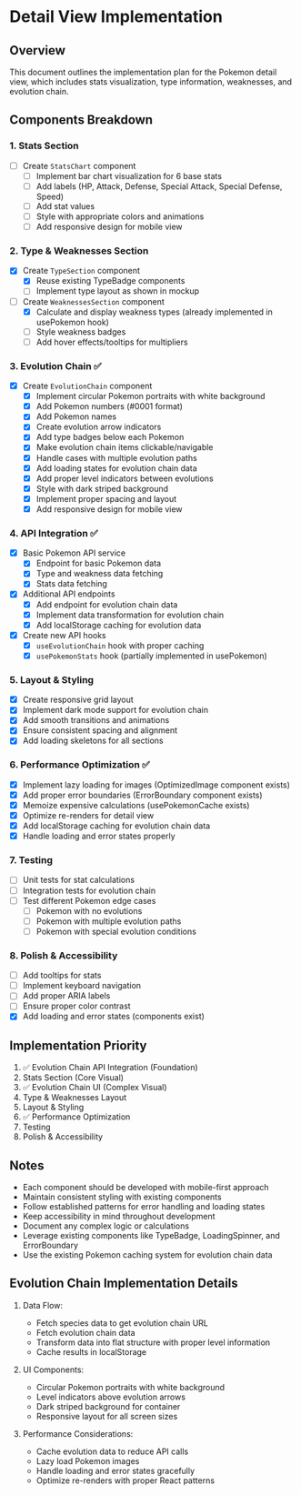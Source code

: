 # Detail View Implementation

## Overview
This document outlines the implementation plan for the Pokemon detail view, which includes stats visualization, type information, weaknesses, and evolution chain.

## Components Breakdown

### 1. Stats Section
- [ ] Create `StatsChart` component
  - [ ] Implement bar chart visualization for 6 base stats
  - [ ] Add labels (HP, Attack, Defense, Special Attack, Special Defense, Speed)
  - [ ] Add stat values
  - [ ] Style with appropriate colors and animations
  - [ ] Add responsive design for mobile view

### 2. Type & Weaknesses Section
- [x] Create `TypeSection` component
  - [x] Reuse existing TypeBadge components
  - [ ] Implement type layout as shown in mockup
- [ ] Create `WeaknessesSection` component
  - [x] Calculate and display weakness types (already implemented in usePokemon hook)
  - [ ] Style weakness badges
  - [ ] Add hover effects/tooltips for multipliers

### 3. Evolution Chain ✅
- [x] Create `EvolutionChain` component
  - [x] Implement circular Pokemon portraits with white background
  - [x] Add Pokemon numbers (#0001 format)
  - [x] Add Pokemon names
  - [x] Create evolution arrow indicators
  - [x] Add type badges below each Pokemon
  - [x] Make evolution chain items clickable/navigable
  - [x] Handle cases with multiple evolution paths
  - [x] Add loading states for evolution chain data
  - [x] Add proper level indicators between evolutions
  - [x] Style with dark striped background
  - [x] Implement proper spacing and layout
  - [x] Add responsive design for mobile view

### 4. API Integration ✅
- [x] Basic Pokemon API service
  - [x] Endpoint for basic Pokemon data
  - [x] Type and weakness data fetching
  - [x] Stats data fetching
- [x] Additional API endpoints
  - [x] Add endpoint for evolution chain data
  - [x] Implement data transformation for evolution chain
  - [x] Add localStorage caching for evolution data
- [x] Create new API hooks
  - [x] `useEvolutionChain` hook with proper caching
  - [x] `usePokemonStats` hook (partially implemented in usePokemon)

### 5. Layout & Styling
- [x] Create responsive grid layout
- [x] Implement dark mode support for evolution chain
- [x] Add smooth transitions and animations
- [x] Ensure consistent spacing and alignment
- [x] Add loading skeletons for all sections

### 6. Performance Optimization ✅
- [x] Implement lazy loading for images (OptimizedImage component exists)
- [x] Add proper error boundaries (ErrorBoundary component exists)
- [x] Memoize expensive calculations (usePokemonCache exists)
- [x] Optimize re-renders for detail view
- [x] Add localStorage caching for evolution chain data
- [x] Handle loading and error states properly

### 7. Testing
- [ ] Unit tests for stat calculations
- [ ] Integration tests for evolution chain
- [ ] Test different Pokemon edge cases
  - [ ] Pokemon with no evolutions
  - [ ] Pokemon with multiple evolution paths
  - [ ] Pokemon with special evolution conditions

### 8. Polish & Accessibility
- [ ] Add tooltips for stats
- [ ] Implement keyboard navigation
- [ ] Add proper ARIA labels
- [ ] Ensure proper color contrast
- [x] Add loading and error states (components exist)

## Implementation Priority
1. ✅ Evolution Chain API Integration (Foundation)
2. Stats Section (Core Visual)
3. ✅ Evolution Chain UI (Complex Visual)
4. Type & Weaknesses Layout
5. Layout & Styling
6. ✅ Performance Optimization
7. Testing
8. Polish & Accessibility

## Notes
- Each component should be developed with mobile-first approach
- Maintain consistent styling with existing components
- Follow established patterns for error handling and loading states
- Keep accessibility in mind throughout development
- Document any complex logic or calculations
- Leverage existing components like TypeBadge, LoadingSpinner, and ErrorBoundary
- Use the existing Pokemon caching system for evolution chain data

## Evolution Chain Implementation Details
1. Data Flow:
   - Fetch species data to get evolution chain URL
   - Fetch evolution chain data
   - Transform data into flat structure with proper level information
   - Cache results in localStorage

2. UI Components:
   - Circular Pokemon portraits with white background
   - Level indicators above evolution arrows
   - Dark striped background for container
   - Responsive layout for all screen sizes

3. Performance Considerations:
   - Cache evolution data to reduce API calls
   - Lazy load Pokemon images
   - Handle loading and error states gracefully
   - Optimize re-renders with proper React patterns 